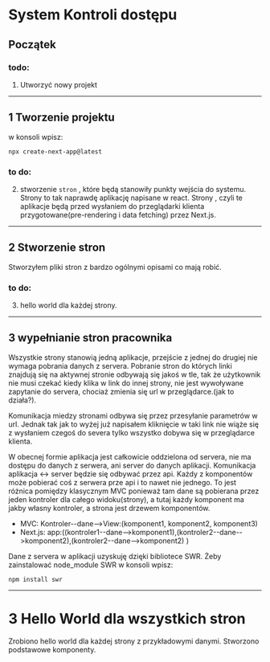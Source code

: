 # System Kontroli dostępu
## Początek
### todo:
1) Utworzyć nowy projekt
***
## 1 Tworzenie projektu
w konsoli wpisz: 
```
npx create-next-app@latest
```
### to do:
2) stworzenie `stron` , które będą stanowiły punkty wejścia do systemu. Strony to tak naprawdę aplikację napisane w react. Strony , czyli te aplikacje będą przed wysłaniem do przeglądarki klienta przygotowane(pre-rendering i data fetching) przez Next.js.
***
## 2 Stworzenie stron
Stworzyłem pliki stron z bardzo ogólnymi opisami co mają robić.

### to do:
3) hello world dla każdej strony.
***
## 3 wypełnianie stron pracownika
Wszystkie strony stanowią jedną aplikacje, przejście z jednej do drugiej nie wymaga pobrania danych z servera. Pobranie stron do których linki znajdują się na aktywnej stronie odbywają się jakoś w tle, tak że użytkownik nie musi czekać kiedy klika w link do innej strony, nie jest wywoływane zapytanie do servera, chociaż zmienia się url w przeglądarce.(jak to działa?).

Komunikacja miedzy stronami odbywa się przez przesyłanie parametrów w url. Jednak tak jak to wyżej już napisałem kliknięcie w taki link nie wiąże się z wysłaniem czegoś do severa tylko wszystko dobywa się w przeglądarce klienta.

W obecnej formie aplikacja jest całkowicie oddzielona od servera, nie ma dostępu do danych z serwera, ani server do danych aplikacji. Komunikacja aplikacja <-> server będzie się odbywać przez api. Każdy z komponentów może pobierać coś z serwera prze api i to nawet nie jednego. To jest różnica pomiędzy klasycznym MVC ponieważ tam dane są pobierana przez jeden kontroler dla całego widoku(strony), a tutaj każdy komponent ma jakby własny kontroler, a strona jest drzewem komponentów. 


* MVC: Kontroler--dane-->View:(komponent1, komponent2, komponent3)
* Next.js: app:((kontroler1--dane-->komponent1),(kontroler2--dane-->komponent2),(kontroler2--dane-->komponent2) )

Dane z servera w aplikacji uzyskuję dzięki bibliotece SWR. Żeby zainstalować node_module SWR w konsoli wpisz:
```
npm install swr
```
***
# 3 Hello World dla wszystkich stron
Zrobiono hello world dla każdej strony z przykładowymi danymi. Stworzono podstawowe komponenty.





